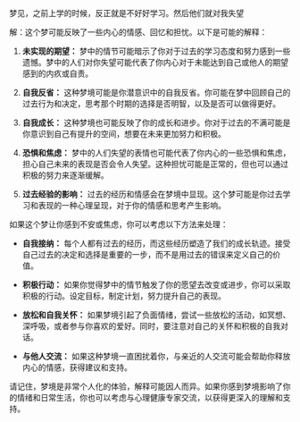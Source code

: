 梦见，之前上学的时候，反正就是不好好学习。然后他们就对我失望

解：这个梦可能反映了一些内心的情感、回忆和担忧。以下是可能的解释：

1. **未实现的期望：** 梦中的情节可能暗示了你对于过去的学习态度和努力感到一些遗憾。梦中的人们对你失望可能代表了你内心对于未能达到自己或他人的期望感到的内疚或自责。

2. **自我反省：** 这种梦境可能是你潜意识中的自我反省。你可能在梦中回顾自己的过去行为和决定，思考那个时期的选择是否明智，以及是否可以做得更好。

3. **自我成长：** 这种梦境也可能反映了你的成长和进步。你对于过去的不满可能是你意识到自己有提升的空间，想要在未来更加努力和积极。

4. **恐惧和焦虑：** 梦中的人们失望的表情也可能代表了你内心的一些恐惧和焦虑，担心自己未来的表现是否会令人失望。这种担忧可能是正常的，但也可以通过积极的努力来逐渐缓解。

5. **过去经验的影响：** 过去的经历和情感会在梦境中显现。这个梦可能是你过去学习和表现的一种心理呈现，对于你的情感和思考产生影响。

如果这个梦让你感到不安或焦虑，你可以考虑以下方法来处理：

- **自我接纳：** 每个人都有过去的经历，而这些经历塑造了我们的成长轨迹。接受自己过去的决定和选择是重要的一步，而不是用过去的错误来定义自己的价值。

- **积极行动：** 如果你觉得梦中的情节触发了你的愿望去改变或进步，你可以采取积极的行动。设定目标，制定计划，努力提升自己的表现。

- **放松和自我关怀：** 如果梦境引起了负面情绪，尝试一些放松的活动，如冥想、深呼吸，或者参与你喜欢的爱好。同时，要注意对自己的关怀和积极的自我对话。

- **与他人交流：** 如果这种梦境一直困扰着你，与亲近的人交流可能会帮助你释放内心的情感，获得建议和支持。

请记住，梦境是非常个人化的体验，解释可能因人而异。如果你感到梦境影响了你的情绪和日常生活，你也可以考虑与心理健康专家交流，以获得更深入的理解和支持。